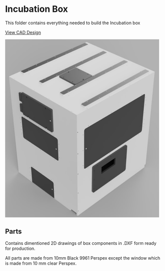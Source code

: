 # Incubation Box

This folder contains everything needed to build the Incubation box

<a href="https://a360.co/38g8Djh">View CAD Design</a>

<img src="Incubation-Box.jpg" width="500">

## Parts

Contains dimentioned 2D drawings of box components in .DXF form ready for production.

All parts are made from 10mm Black 9961 Perspex except the window which is made from 10 mm clear Perspex.
